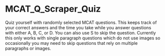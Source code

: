 # MCAT_Q_Scraper_Quiz

Quiz yourself with randomly selected MCAT questions. This keeps track of your correct answers and the time you take while you answer questions with either A, B, C, or D. You can also use S to skip the question. Currently this only works with single paragraph questions which do not use images so occasionally you may need to skip questions that rely on multiple paragraphs or images.
